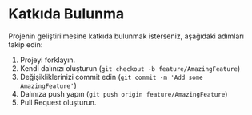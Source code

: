 # Katkıda Bulunma

Projenin geliştirilmesine katkıda bulunmak isterseniz, aşağıdaki adımları takip edin:

1. Projeyi forklayın.
2. Kendi dalınızı oluşturun (`git checkout -b feature/AmazingFeature`)
3. Değişikliklerinizi commit edin (`git commit -m 'Add some AmazingFeature'`)
4. Dalınıza push yapın (`git push origin feature/AmazingFeature`)
5. Pull Request oluşturun.
